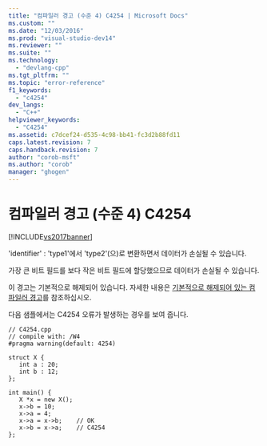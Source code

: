 ```yaml
---
title: "컴파일러 경고 (수준 4) C4254 | Microsoft Docs"
ms.custom: ""
ms.date: "12/03/2016"
ms.prod: "visual-studio-dev14"
ms.reviewer: ""
ms.suite: ""
ms.technology: 
  - "devlang-cpp"
ms.tgt_pltfrm: ""
ms.topic: "error-reference"
f1_keywords: 
  - "c4254"
dev_langs: 
  - "C++"
helpviewer_keywords: 
  - "C4254"
ms.assetid: c7dcef24-d535-4c98-bb41-fc3d2b88fd11
caps.latest.revision: 7
caps.handback.revision: 7
author: "corob-msft"
ms.author: "corob"
manager: "ghogen"
---
```

# 컴파일러 경고 (수준 4) C4254
[!INCLUDE[vs2017banner](../../assembler/inline/includes/vs2017banner.md)]

'identifier' : 'type1'에서 'type2'\(으\)로 변환하면서 데이터가 손실될 수 있습니다.  
  
 가장 큰 비트 필드를 보다 작은 비트 필드에 할당했으므로  데이터가 손실될 수 있습니다.  
  
 이 경고는 기본적으로 해제되어 있습니다.  자세한 내용은 [기본적으로 해제되어 있는 컴파일러 경고](../../preprocessor/compiler-warnings-that-are-off-by-default.md)를 참조하십시오.  
  
 다음 샘플에서는 C4254 오류가 발생하는 경우를 보여 줍니다.  
  
```  
// C4254.cpp  
// compile with: /W4  
#pragma warning(default: 4254)  
  
struct X {  
   int a : 20;  
   int b : 12;  
};  
  
int main() {  
   X *x = new X();  
   x->b = 10;  
   x->a = 4;  
   x->a = x->b;    // OK  
   x->b = x->a;    // C4254  
};  
```